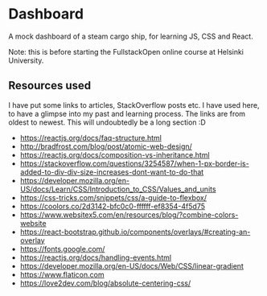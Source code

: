 # Dashboard

A mock dashboard of a steam cargo ship, for learning JS, CSS and React.

Note: this is before starting the FullstackOpen online course at Helsinki University.

## Resources used

I have put some links to articles, StackOverflow posts etc. I have used here, to have a glimpse into my past and learning process. The links are from oldest to newest. This will undoubtedly be a long section :D

* https://reactjs.org/docs/faq-structure.html
* http://bradfrost.com/blog/post/atomic-web-design/
* https://reactjs.org/docs/composition-vs-inheritance.html
* https://stackoverflow.com/questions/3254587/when-1-px-border-is-added-to-div-div-size-increases-dont-want-to-do-that
* https://developer.mozilla.org/en-US/docs/Learn/CSS/Introduction_to_CSS/Values_and_units
* https://css-tricks.com/snippets/css/a-guide-to-flexbox/
* https://coolors.co/2d3142-bfc0c0-ffffff-ef8354-4f5d75
* https://www.websitex5.com/en/resources/blog/?combine-colors-website
* https://react-bootstrap.github.io/components/overlays/#creating-an-overlay
* https://fonts.google.com/
* https://reactjs.org/docs/handling-events.html
* https://developer.mozilla.org/en-US/docs/Web/CSS/linear-gradient
* https://www.flaticon.com
* https://love2dev.com/blog/absolute-centering-css/